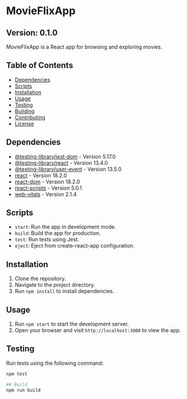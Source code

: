 # MovieFlixApp

## Version: 0.1.0

MovieFlixApp is a React app for browsing and exploring movies.

## Table of Contents

- [Dependencies](#dependencies)
- [Scripts](#scripts)
- [Installation](#installation)
- [Usage](#usage)
- [Testing](#testing)
- [Building](#building)
- [Contributing](#contributing)
- [License](#license)

## Dependencies

- [@testing-library/jest-dom](https://www.npmjs.com/package/@testing-library/jest-dom) - Version 5.17.0
- [@testing-library/react](https://www.npmjs.com/package/@testing-library/react) - Version 13.4.0
- [@testing-library/user-event](https://www.npmjs.com/package/@testing-library/user-event) - Version 13.5.0
- [react](https://www.npmjs.com/package/react) - Version 18.2.0
- [react-dom](https://www.npmjs.com/package/react-dom) - Version 18.2.0
- [react-scripts](https://www.npmjs.com/package/react-scripts) - Version 5.0.1
- [web-vitals](https://www.npmjs.com/package/web-vitals) - Version 2.1.4

## Scripts

- `start`: Run the app in development mode.
- `build`: Build the app for production.
- `test`: Run tests using Jest.
- `eject`: Eject from create-react-app configuration.

## Installation

1. Clone the repository.
2. Navigate to the project directory.
3. Run `npm install` to install dependencies.

## Usage

1. Run `npm start` to start the development server.
2. Open your browser and visit `http://localhost:3000` to view the app.

## Testing

Run tests using the following command:

```bash
npm test

## Build
npm run build
